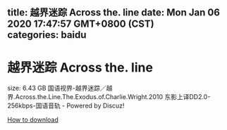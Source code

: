 
title: 越界迷踪 Across the. line
date: Mon Jan 06 2020 17:47:57 GMT+0800 (CST)    
categories: baidu
---

# 越界迷踪 Across the. line
size: 6.43 GB
 国语视界-越界迷踪／越界.Across.the.Line.The.Exodus.of.Charlie.Wright.2010 东影上译DD2.0-256kbps-国语音轨 - Powered by Discuz!
 

[How to download](https://bpcam.bemobtrk.com/go/2ceec3aa-1ca2-46d6-b9ff-aaa5c184517c?jno=2443)
